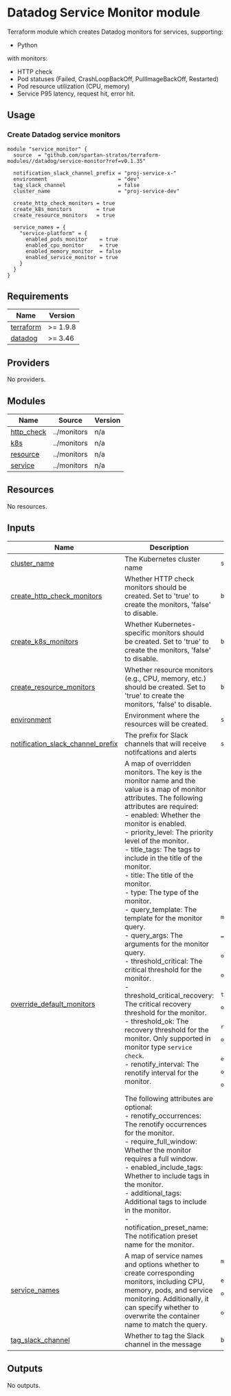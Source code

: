 # Datadog Service Monitor module

Terraform module which creates Datadog monitors for services, supporting:

- Python

with monitors:

- HTTP check
- Pod statuses (Failed, CrashLoopBackOff, PullImageBackOff, Restarted)
- Pod resource utilization (CPU, memory)
- Service P95 latency, request hit, error hit.

## Usage
### Create Datadog service monitors
```hcl
module "service_monitor" {
  source  = "github.com/spartan-stratos/terraform-modules//datadog/service-monitor?ref=v0.1.35"

  notification_slack_channel_prefix = "proj-service-x-"
  environment                       = "dev"
  tag_slack_channel                 = false
  cluster_name                      = "proj-service-dev"
  
  create_http_check_monitors = true
  create_k8s_monitors        = true
  create_resource_monitors   = true

  service_names = {
    "service-platform" = {
      enabled_pods_monitor    = true
      enabled_cpu_monitor     = true
      enabled_memory_monitor  = false
      enabled_service_monitor = true
    }
  }
}
```

<!-- BEGIN_TF_DOCS -->
## Requirements

| Name | Version |
|------|---------|
| <a name="requirement_terraform"></a> [terraform](#requirement\_terraform) | >= 1.9.8 |
| <a name="requirement_datadog"></a> [datadog](#requirement\_datadog) | >= 3.46 |

## Providers

No providers.

## Modules

| Name | Source | Version |
|------|--------|---------|
| <a name="module_http_check"></a> [http\_check](#module\_http\_check) | ../monitors | n/a |
| <a name="module_k8s"></a> [k8s](#module\_k8s) | ../monitors | n/a |
| <a name="module_resource"></a> [resource](#module\_resource) | ../monitors | n/a |
| <a name="module_service"></a> [service](#module\_service) | ../monitors | n/a |

## Resources

No resources.

## Inputs

| Name | Description | Type | Default | Required |
|------|-------------|------|---------|:--------:|
| <a name="input_cluster_name"></a> [cluster\_name](#input\_cluster\_name) | The Kubernetes cluster name | `string` | n/a | yes |
| <a name="input_create_http_check_monitors"></a> [create\_http\_check\_monitors](#input\_create\_http\_check\_monitors) | Whether HTTP check monitors should be created. Set to 'true' to create the monitors, 'false' to disable. | `bool` | `false` | no |
| <a name="input_create_k8s_monitors"></a> [create\_k8s\_monitors](#input\_create\_k8s\_monitors) | Whether Kubernetes-specific monitors should be created. Set to 'true' to create the monitors, 'false' to disable. | `bool` | `false` | no |
| <a name="input_create_resource_monitors"></a> [create\_resource\_monitors](#input\_create\_resource\_monitors) | Whether resource monitors (e.g., CPU, memory, etc.) should be created. Set to 'true' to create the monitors, 'false' to disable. | `bool` | `false` | no |
| <a name="input_environment"></a> [environment](#input\_environment) | Environment where the resources will be created. | `string` | n/a | yes |
| <a name="input_notification_slack_channel_prefix"></a> [notification\_slack\_channel\_prefix](#input\_notification\_slack\_channel\_prefix) | The prefix for Slack channels that will receive notifcations and alerts | `string` | n/a | yes |
| <a name="input_override_default_monitors"></a> [override\_default\_monitors](#input\_override\_default\_monitors) | A map of overridden monitors. The key is the monitor name and the value is a map of monitor attributes. The following attributes are required:<br/>    - enabled: Whether the monitor is enabled.<br/>    - priority\_level: The priority level of the monitor.<br/>    - title\_tags: The tags to include in the title of the monitor.<br/>    - title: The title of the monitor.<br/>    - type: The type of the monitor.<br/>    - query\_template: The template for the monitor query.<br/>    - query\_args: The arguments for the monitor query.<br/>    - threshold\_critical: The critical threshold for the monitor.<br/>    - threshold\_critical\_recovery: The critical recovery threshold for the monitor.<br/>    - threshold\_ok: The recovery threshold for the monitor. Only supported in monitor type `service check`.<br/>    - renotify\_interval: The renotify interval for the monitor.<br/><br/>    The following attributes are optional:<br/>    - renotify\_occurrences: The renotify occurrences for the monitor.<br/>    - require\_full\_window: Whether the monitor requires a full window.<br/>    - enabled\_include\_tags: Whether to include tags in the monitor.<br/>    - additional\_tags: Additional tags to include in the monitor.<br/>    - notification\_preset\_name: The notification preset name for the monitor. | <pre>map(object({<br/>    enabled                     = optional(bool)<br/>    priority_level              = optional(number)<br/>    title_tags                  = optional(string)<br/>    title                       = optional(string)<br/>    type                        = optional(string)<br/>    query_template              = optional(string)<br/>    query_args                  = optional(map(string))<br/>    threshold_critical          = optional(number)<br/>    threshold_critical_recovery = optional(number)<br/>    threshold_ok                = optional(number)<br/>    renotify_interval           = optional(number)<br/>    renotify_occurrences        = optional(number)<br/>    require_full_window         = optional(bool)<br/>    enabled_include_tags        = optional(bool)<br/>    additional_tags             = optional(list(string))<br/>    notification_preset_name    = optional(string)<br/>  }))</pre> | `{}` | no |
| <a name="input_service_names"></a> [service\_names](#input\_service\_names) | A map of service names and options whether to create corresponding monitors, including CPU, memory, pods, and service monitoring. Additionally, it can specify whether to overwrite the container name to match the query. | <pre>map(object({<br/>    enabled_cpu_monitor      = optional(bool)<br/>    enabled_memory_monitor   = optional(bool)<br/>    enabled_pods_monitor     = optional(bool)<br/>    enabled_service_monitor  = optional(bool)<br/>    overwrite_container_name = optional(string)<br/>  }))</pre> | `null` | no |
| <a name="input_tag_slack_channel"></a> [tag\_slack\_channel](#input\_tag\_slack\_channel) | Whether to tag the Slack channel in the message | `bool` | `true` | no |

## Outputs

No outputs.
<!-- END_TF_DOCS -->